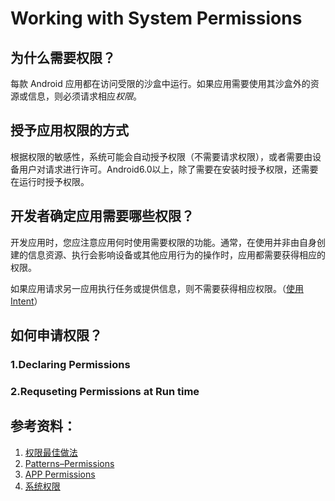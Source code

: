 # Working with System Permissions

## 为什么需要权限？

每款 Android 应用都在访问受限的沙盒中运行。如果应用需要使用其沙盒外的资源或信息，则必须请求相应*权限*。



## 授予应用权限的方式

根据权限的敏感性，系统可能会自动授予权限（不需要请求权限），或者需要由设备用户对请求进行许可。Android6.0以上，除了需要在安装时授予权限，还需要在运行时授予权限。



## 开发者确定应用需要哪些权限？

开发应用时，您应注意应用何时使用需要权限的功能。通常，在使用并非由自身创建的信息资源、执行会影响设备或其他应用行为的操作时，应用都需要获得相应的权限。

如果应用请求另一应用执行任务或提供信息，则不需要获得相应权限。（[使用Intent](https://developer.android.com/training/permissions/best-practices.html#perms-vs-intents)）



## 如何申请权限？

### 1.Declaring Permissions

### 2.Requseting Permissions at Run time



## 参考资料：

1. [权限最佳做法](https://developer.android.com/training/permissions/best-practices.html#perms-vs-intents)
2. [Patterns–Permissions](https://material.io/guidelines/patterns/permissions.html#)
3. [APP Permissions](https://developer.android.com/guide/topics/permissions/index.html)
4. [系统权限](https://developer.android.com/guide/topics/security/permissions.html#normal-dangerous)

